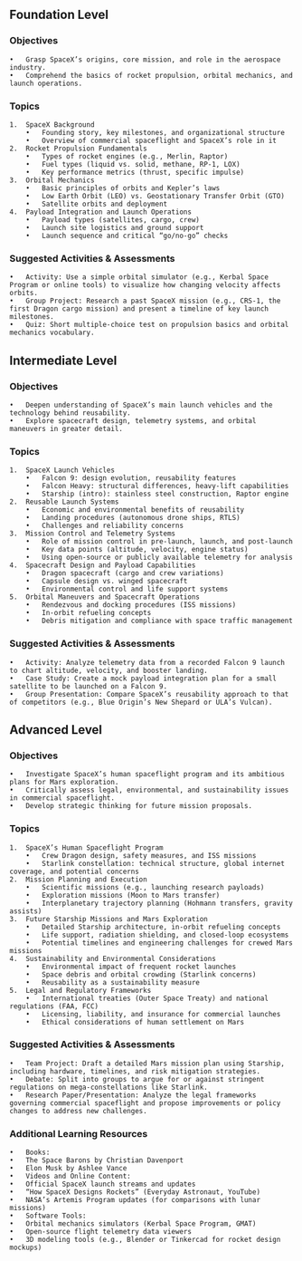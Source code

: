 ## Foundation Level

### Objectives
	•	Grasp SpaceX’s origins, core mission, and role in the aerospace industry.
	•	Comprehend the basics of rocket propulsion, orbital mechanics, and launch operations.

### Topics
	1.	SpaceX Background
		•	Founding story, key milestones, and organizational structure
		•	Overview of commercial spaceflight and SpaceX’s role in it
	2.	Rocket Propulsion Fundamentals
		•	Types of rocket engines (e.g., Merlin, Raptor)
		•	Fuel types (liquid vs. solid, methane, RP-1, LOX)
		•	Key performance metrics (thrust, specific impulse)
	3.	Orbital Mechanics
		•	Basic principles of orbits and Kepler’s laws
		•	Low Earth Orbit (LEO) vs. Geostationary Transfer Orbit (GTO)
		•	Satellite orbits and deployment
	4.	Payload Integration and Launch Operations
		•	Payload types (satellites, cargo, crew)
		•	Launch site logistics and ground support
		•	Launch sequence and critical “go/no-go” checks

### Suggested Activities & Assessments
	•	Activity: Use a simple orbital simulator (e.g., Kerbal Space Program or online tools) to visualize how changing velocity affects orbits.
	•	Group Project: Research a past SpaceX mission (e.g., CRS-1, the first Dragon cargo mission) and present a timeline of key launch milestones.
	•	Quiz: Short multiple-choice test on propulsion basics and orbital mechanics vocabulary.

## Intermediate Level

### Objectives
	•	Deepen understanding of SpaceX’s main launch vehicles and the technology behind reusability.
	•	Explore spacecraft design, telemetry systems, and orbital maneuvers in greater detail.

### Topics
	1.	SpaceX Launch Vehicles
		•	Falcon 9: design evolution, reusability features
		•	Falcon Heavy: structural differences, heavy-lift capabilities
		•	Starship (intro): stainless steel construction, Raptor engine
	2.	Reusable Launch Systems
		•	Economic and environmental benefits of reusability
		•	Landing procedures (autonomous drone ships, RTLS)
		•	Challenges and reliability concerns
	3.	Mission Control and Telemetry Systems
		•	Role of mission control in pre-launch, launch, and post-launch
		•	Key data points (altitude, velocity, engine status)
		•	Using open-source or publicly available telemetry for analysis
	4.	Spacecraft Design and Payload Capabilities
		•	Dragon spacecraft (cargo and crew variations)
		•	Capsule design vs. winged spacecraft
		•	Environmental control and life support systems
	5.	Orbital Maneuvers and Spacecraft Operations
		•	Rendezvous and docking procedures (ISS missions)
		•	In-orbit refueling concepts
		•	Debris mitigation and compliance with space traffic management

### Suggested Activities & Assessments
	•	Activity: Analyze telemetry data from a recorded Falcon 9 launch to chart altitude, velocity, and booster landing.
	•	Case Study: Create a mock payload integration plan for a small satellite to be launched on a Falcon 9.
	•	Group Presentation: Compare SpaceX’s reusability approach to that of competitors (e.g., Blue Origin’s New Shepard or ULA’s Vulcan).

## Advanced Level

### Objectives
	•	Investigate SpaceX’s human spaceflight program and its ambitious plans for Mars exploration.
	•	Critically assess legal, environmental, and sustainability issues in commercial spaceflight.
	•	Develop strategic thinking for future mission proposals.

### Topics
	1.	SpaceX’s Human Spaceflight Program
		•	Crew Dragon design, safety measures, and ISS missions
		•	Starlink constellation: technical structure, global internet coverage, and potential concerns
	2.	Mission Planning and Execution
		•	Scientific missions (e.g., launching research payloads)
		•	Exploration missions (Moon to Mars transfer)
		•	Interplanetary trajectory planning (Hohmann transfers, gravity assists)
	3.	Future Starship Missions and Mars Exploration
		•	Detailed Starship architecture, in-orbit refueling concepts
		•	Life support, radiation shielding, and closed-loop ecosystems
		•	Potential timelines and engineering challenges for crewed Mars missions
	4.	Sustainability and Environmental Considerations
		•	Environmental impact of frequent rocket launches
		•	Space debris and orbital crowding (Starlink concerns)
		•	Reusability as a sustainability measure
	5.	Legal and Regulatory Frameworks
		•	International treaties (Outer Space Treaty) and national regulations (FAA, FCC)
		•	Licensing, liability, and insurance for commercial launches
		•	Ethical considerations of human settlement on Mars

### Suggested Activities & Assessments
	•	Team Project: Draft a detailed Mars mission plan using Starship, including hardware, timelines, and risk mitigation strategies.
	•	Debate: Split into groups to argue for or against stringent regulations on mega-constellations like Starlink.
	•	Research Paper/Presentation: Analyze the legal frameworks governing commercial spaceflight and propose improvements or policy changes to address new challenges.

### Additional Learning Resources
	•	Books:
	•	The Space Barons by Christian Davenport
	•	Elon Musk by Ashlee Vance
	•	Videos and Online Content:
	•	Official SpaceX launch streams and updates
	•	“How SpaceX Designs Rockets” (Everyday Astronaut, YouTube)
	•	NASA’s Artemis Program updates (for comparisons with lunar missions)
	•	Software Tools:
	•	Orbital mechanics simulators (Kerbal Space Program, GMAT)
	•	Open-source flight telemetry data viewers
	•	3D modeling tools (e.g., Blender or Tinkercad for rocket design mockups)

